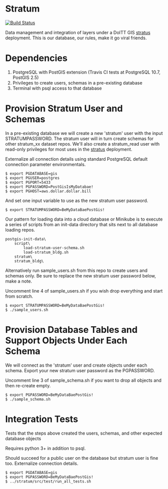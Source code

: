 # Stratum

[![Build Status](https://travis-ci.org/mattyschell/stratum.svg?branch=master)](https://travis-ci.org/mattyschell/stratum)

Data management and integration of layers under a DoITT GIS
[stratus](https://github.com/planetlabs/stratus) deployment.  This is our 
database, our rules, make it go viral friends.

# Dependencies

1. PostgreSQL with PostGIS extension (Travis CI tests at PostgreSQL 10.7, PostGIS 2.5)
2. Privileges to create users, schemas in a pre-existing database
3. Terminal with psql access to that database 

# Provision Stratum User and Schemas

In a pre-existing database we will create a new 'stratum' user with the input 
STRATUMPASSWORD. The stratum user will in turn create schemas for other 
stratum_xx dataset repos. We'll also create a stratum_read user with read-only
privileges for most uses in the [stratus](https://github.com/planetlabs/stratus) deployment.

Externalize all connection details using standard PostgreSQL default connection 
parameter environmentals.

```shell
$ export PGDATABASE=gis
$ export PGUSER=postgres
$ export PGPORT=5433
$ export PGPASSWORD=PostGisIsMyDatabae!
$ export PGHOST=aws.dollar.dollar.bill
```

And set one input variable to use as the new stratum user password.

```shell
$ export STRATUMPASSWORD=BeMyDataBaePostGis!
```

Our pattern for loading data into a cloud database or Minikube is to execute a 
series of scripts from an init-data directory that sits next to all database 
loading repos.

    postgis-init-data\
        script\
            load-stratum-user-schema.sh
            load-stratum_bldg.sh
        stratum\
        stratum_bldg\

Alternatively run sample_users.sh from this repo to create users and schemas 
only. Be sure to replace the new stratum user password below, make a note.

Uncomment line 4 of sample_users.sh if you wish drop everything and start from 
scratch.

```shell
$ export STRATUMPASSWORD=BeMyDataBaePostGis!
$ ./sample_users.sh 
```

# Provision Database Tables and Support Objects Under Each Schema

We will connect as the 'stratum' user and create objects under each schema. 
Export your new stratum user password as the PGPASSWORD.

Uncomment line 3 of sample_schema.sh if you want to drop all objects and 
then re-create empty.

```shell
$ export PGPASSWORD=BeMyDataBaePostGis!
$ ./sample_schema.sh
```

# Integration Tests

Tests that the steps above created the users, schemas, and other expected 
database objects

Requires python 3+ in addition to psql.

Should succeed for a public user on the database but stratum user is fine too. 
Externalize connection details.

```shell
$ export PGDATABASE=gis
$ export PGPASSWORD=BeMyDataBaePostGis!
$ ../stratum/src/test/run_all_tests.sh
```